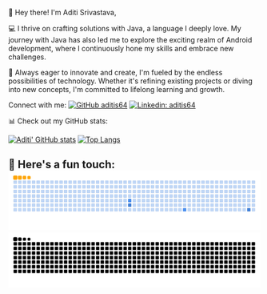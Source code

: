 

👋 Hey there! I'm Aditi Srivastava,

💻 I thrive on crafting solutions with Java, a language I deeply love. My journey with Java has also led me to explore the exciting realm of Android development, where I continuously hone my skills and embrace new challenges.

🚀 Always eager to innovate and create, I'm fueled by the endless possibilities of technology. Whether it's refining existing projects or diving into new concepts, I'm committed to lifelong learning and growth.

Connect with me:
[![GitHub aditis64](https://img.shields.io/github/followers/?label=follow&style=social)](https://github.com/aditis64)
[![Linkedin: aditis64](https://img.shields.io/badge/-shreyas%20bhagwat%2001-blue?style=flat-square&logo=Linkedin&logoColor=white&link=https://www.linkedin.com/in/shreyas-bhagwat-01/)](https://www.linkedin.com/in/shreyas-bhagwat-01/)

📊 Check out my GitHub stats:

[![Aditi' GitHub stats](https://github-readme-stats.vercel.app/api?username=aditis64&hide=issues&count_private=true&show_icons=true&theme=calm)](https://github.com/aditis64/github-readme-stats)
[![Top Langs](https://github-readme-stats.vercel.app/api/top-langs/?username=aditis64&layout=compact&theme=calm)](https://github.com/aditis64/github-readme-stats)

🐍 Here's a fun touch: 
![snake gif](https://github.com/aditis64/aditis64/blob/output/ocean.gif#gh-light-mode-only)
![snake gif](https://github.com/aditis64/aditis64/blob/output/github-snake-dark.svg#gh-dark-mode-only)
---

